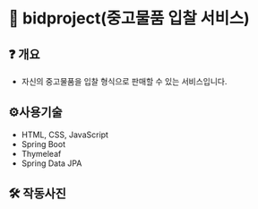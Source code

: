 # 🎫 bidproject(중고물품 입찰 서비스)

## ❓ 개요
- 자신의 중고물품을 입찰 형식으로 판매할 수 있는 서비스입니다.


## ⚙사용기술
- HTML, CSS, JavaScript
- Spring Boot
- Thymeleaf
- Spring Data JPA

## 🛠 작동사진
